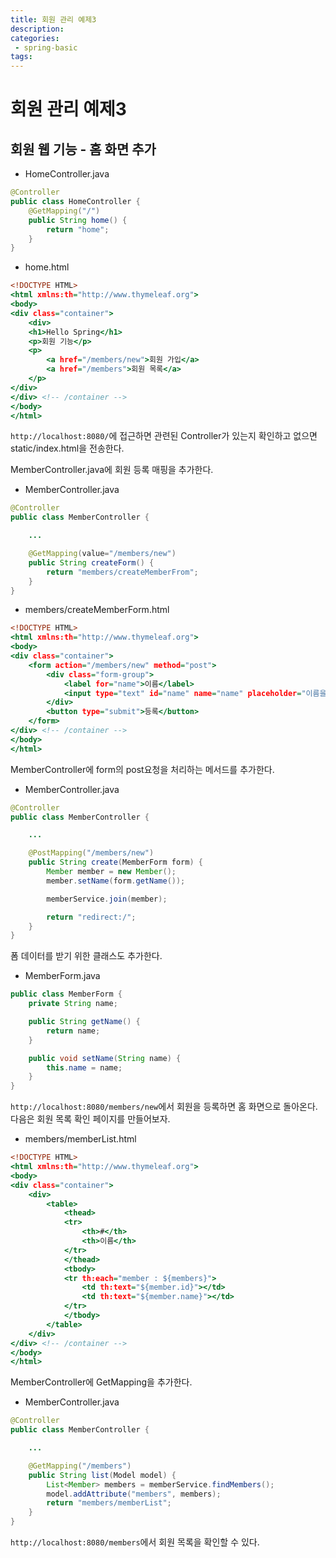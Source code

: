 ```yaml
---
title: 회원 관리 예제3
description:
categories:
 - spring-basic
tags:
---
```



# 회원 관리 예제3
## 회원 웹 기능 - 홈 화면 추가
- HomeController.java  
```java:HomeController.java
@Controller
public class HomeController {
	@GetMapping("/")
	public String home() {
		return "home";
	}
}
```

- home.html  
```html:home.html
<!DOCTYPE HTML>
<html xmlns:th="http://www.thymeleaf.org">
<body>
<div class="container">
	<div>
	<h1>Hello Spring</h1>
	<p>회원 기능</p>
	<p>
		<a href="/members/new">회원 가입</a>
		<a href="/members">회원 목록</a>
	</p>
</div>
</div> <!-- /container -->
</body>
</html>
```

`http://localhost:8080/`에 접근하면 관련된 Controller가 있는지 확인하고 없으면 static/index.html을 전송한다.



MemberController.java에 회원 등록 매핑을 추가한다.

- MemberController.java  
```java:MemberController.java
@Controller
public class MemberController {

	...

	@GetMapping(value="/members/new")
	public String createForm() {
		return "members/createMemberFrom";
	}
}
```

- members/createMemberForm.html  
```html.createMemberForm.html
<!DOCTYPE HTML>
<html xmlns:th="http://www.thymeleaf.org">
<body>
<div class="container">
    <form action="/members/new" method="post">
        <div class="form-group">
            <label for="name">이름</label>
            <input type="text" id="name" name="name" placeholder="이름을 입력하세요">
        </div>
        <button type="submit">등록</button>
    </form>
</div> <!-- /container -->
</body>
</html>
```

MemberController에 form의 post요청을 처리하는 메서드를 추가한다.

- MemberController.java  
```java:MemberController.java
@Controller
public class MemberController {

	...

    @PostMapping("/members/new")
    public String create(MemberForm form) {
        Member member = new Member();
        member.setName(form.getName());

        memberService.join(member);

        return "redirect:/";
    }
}
```
폼 데이터를 받기 위한 클래스도 추가한다.

- MemberForm.java  
```java:MemberForm.java
public class MemberForm {
    private String name;

    public String getName() {
        return name;
    }

    public void setName(String name) {
        this.name = name;
    }
}
```
`http://localhost:8080/members/new`에서 회원을 등록하면 홈 화면으로 돌아온다.  
다음은 회원 목록 확인 페이지를 만들어보자.  

- members/memberList.html  
```html:memberList.html
<!DOCTYPE HTML>
<html xmlns:th="http://www.thymeleaf.org">
<body>
<div class="container">
    <div>
        <table>
            <thead>
            <tr>
                <th>#</th>
                <th>이름</th>
            </tr>
            </thead>
            <tbody>
            <tr th:each="member : ${members}">
                <td th:text="${member.id}"></td>
                <td th:text="${member.name}"></td>
            </tr>
            </tbody>
        </table>
    </div>
</div> <!-- /container -->
</body>
</html>
```
MemberController에 GetMapping을 추가한다.  
- MemberController.java  
```java:MemberConroller.java
@Controller
public class MemberController {

	...

    @GetMapping("/members")
    public String list(Model model) {
        List<Member> members = memberService.findMembers();
        model.addAttribute("members", members);
        return "members/memberList";
    }
}
```
`http://localhost:8080/members`에서 회원 목록을 확인할 수 있다.